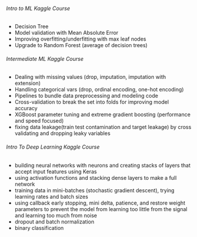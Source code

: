 ###### Intro to ML Kaggle Course
- Decision Tree  
- Model validation with Mean Absolute Error  
- Improving overfitting/underfitting with max leaf nodes  
- Upgrade to Random Forest (average of decision trees)  

###### Intermediate ML Kaggle Course
- Dealing with missing values (drop, imputation, imputation with extension)  
- Handling categorical vars (drop, ordinal encoding, one-hot encoding)  
- Pipelines to bundle data preprocessing and modeling code
- Cross-validation to break the set into folds for improving model accuracy
- XGBoost parameter tuning and extreme gradient boosting (performance and speed focused)
- fixing data leakage(train test contamination and target leakage) by cross validating and dropping leaky variables

###### Intro To Deep Learning Kaggle Course
- building neural networks with neurons and creating stacks of layers that accept input features using Keras
- using activation functions and stacking dense layers to make a full network
- training data in mini-batches (stochastic gradient descent), trying learning rates and batch sizes
- using callback early stopping, mini delta, patience, and restore weight parameters to prevent the model from learning too little from the signal and learning too much from noise
- dropout and batch normalization
- binary classification
